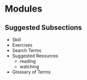 # Modules


## Suggested Subsections

- Skill
- Exercises
- Search Terms
- Suggested Resources
  - reading
  - watching
- Glossary of Terms
